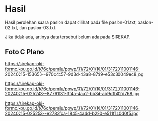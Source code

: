 # Hasil

Hasil perolehan suara paslon dapat dilihat pada file paslon-01.txt, paslon-02.txt, dan paslon-03.txt.

Jika tidak ada, artinya data tersebut belum ada pada SIREKAP.

## Foto C Plano

https://sirekap-obj-formc.kpu.go.id/b76c/pemilu/ppwp/31/72/01/10/01/3172011001146-20240215-153656--970c4c57-9d3d-43a8-8799-e53c30049ec8.jpg

https://sirekap-obj-formc.kpu.go.id/b76c/pemilu/ppwp/31/72/01/10/01/3172011001146-20240215-025243--87761f31-3f4a-4aa2-bb3d-ab9dfb82d768.jpg

https://sirekap-obj-formc.kpu.go.id/b76c/pemilu/ppwp/31/72/01/10/01/3172011001146-20240215-025253--e2783fca-1845-4a4d-b290-e511f140d0f5.jpg

